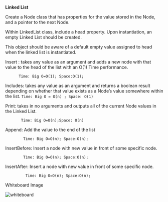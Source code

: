 **Linked List**


Create a Node class that has properties for the value stored in the Node, and a pointer to the next Node.

Within LinkedList class, include a head property. Upon instantiation, an empty Linked List should be created.

This object should be aware of a default empty value assigned to head when the linked list is instantiated.

Insert : takes any value as an argument and adds a new node with that value to the head of the list with an O(1) Time performance.

          Time: Big O=O(1); Space:O(1);


Includes: takes any value as an argument and returns a boolean result depending on whether that value exists as a Node’s value somewhere within the list.
          `Time: Big O = O(n) ; Space: O(1)`

Print: takes in no arguments and outputs all of the current Node values in the Linked List.

           Time: Big O=O(n);Space: O(n)
           
           
Append: Add the value to the end of the list
           
            Time: Big O=O(n); Space:O(n);
               
           
InsertBefore: Insert a node with new value in front of some specific node.
           
           	Time: Big O=O(n); Space:O(n);
           
InsertAfter: Insert a node with new value in front of some specific node.
           
             Time: Big O=O(n); Space:O(n);
             

Whiteboard Image

![whiteboard](src/Assets/IMG-0826.JPG)